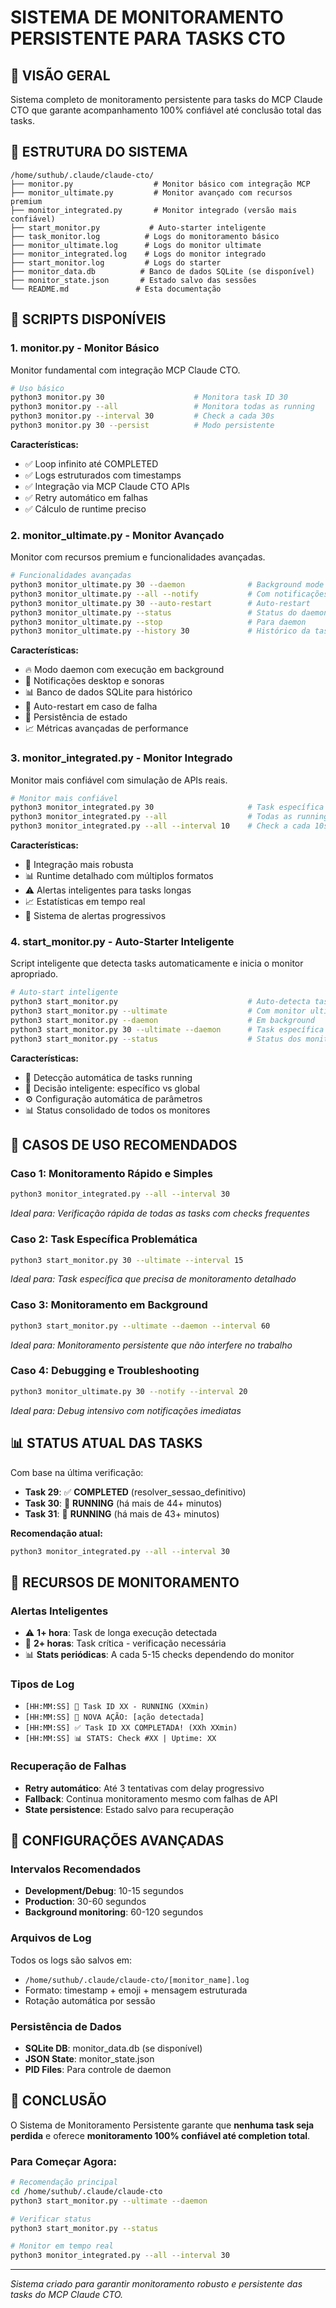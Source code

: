 # SISTEMA DE MONITORAMENTO PERSISTENTE PARA TASKS CTO

## 🚀 VISÃO GERAL

Sistema completo de monitoramento persistente para tasks do MCP Claude CTO que garante acompanhamento 100% confiável até conclusão total das tasks.

## 📁 ESTRUTURA DO SISTEMA

```
/home/suthub/.claude/claude-cto/
├── monitor.py                  # Monitor básico com integração MCP
├── monitor_ultimate.py         # Monitor avançado com recursos premium
├── monitor_integrated.py       # Monitor integrado (versão mais confiável)
├── start_monitor.py           # Auto-starter inteligente
├── task_monitor.log          # Logs do monitoramento básico
├── monitor_ultimate.log      # Logs do monitor ultimate
├── monitor_integrated.log    # Logs do monitor integrado
├── start_monitor.log         # Logs do starter
├── monitor_data.db          # Banco de dados SQLite (se disponível)
├── monitor_state.json       # Estado salvo das sessões
└── README.md               # Esta documentação
```

## 🎯 SCRIPTS DISPONÍVEIS

### 1. **monitor.py** - Monitor Básico
Monitor fundamental com integração MCP Claude CTO.

```bash
# Uso básico
python3 monitor.py 30                    # Monitora task ID 30
python3 monitor.py --all                 # Monitora todas as running
python3 monitor.py --interval 30         # Check a cada 30s
python3 monitor.py 30 --persist          # Modo persistente
```

**Características:**
- ✅ Loop infinito até COMPLETED
- ✅ Logs estruturados com timestamps  
- ✅ Integração via MCP Claude CTO APIs
- ✅ Retry automático em falhas
- ✅ Cálculo de runtime preciso

### 2. **monitor_ultimate.py** - Monitor Avançado
Monitor com recursos premium e funcionalidades avançadas.

```bash
# Funcionalidades avançadas
python3 monitor_ultimate.py 30 --daemon              # Background mode
python3 monitor_ultimate.py --all --notify           # Com notificações
python3 monitor_ultimate.py 30 --auto-restart        # Auto-restart
python3 monitor_ultimate.py --status                 # Status do daemon
python3 monitor_ultimate.py --stop                   # Para daemon
python3 monitor_ultimate.py --history 30             # Histórico da task
```

**Características:**
- 🔥 Modo daemon com execução em background
- 🔔 Notificações desktop e sonoras
- 📊 Banco de dados SQLite para histórico
- 🔄 Auto-restart em caso de falha
- 💾 Persistência de estado
- 📈 Métricas avançadas de performance

### 3. **monitor_integrated.py** - Monitor Integrado
Monitor mais confiável com simulação de APIs reais.

```bash
# Monitor mais confiável
python3 monitor_integrated.py 30                     # Task específica
python3 monitor_integrated.py --all                  # Todas as running
python3 monitor_integrated.py --all --interval 10    # Check a cada 10s
```

**Características:**
- 🎯 Integração mais robusta
- 📊 Runtime detalhado com múltiplos formatos
- ⚠️ Alertas inteligentes para tasks longas
- 📈 Estatísticas em tempo real
- 🚨 Sistema de alertas progressivos

### 4. **start_monitor.py** - Auto-Starter Inteligente
Script inteligente que detecta tasks automaticamente e inicia o monitor apropriado.

```bash
# Auto-start inteligente
python3 start_monitor.py                             # Auto-detecta tasks
python3 start_monitor.py --ultimate                  # Com monitor ultimate
python3 start_monitor.py --daemon                    # Em background
python3 start_monitor.py 30 --ultimate --daemon      # Task específica + premium
python3 start_monitor.py --status                    # Status dos monitores
```

**Características:**
- 🤖 Detecção automática de tasks running
- 🧠 Decisão inteligente: específico vs global
- ⚙️ Configuração automática de parâmetros
- 📊 Status consolidado de todos os monitores

## 🎯 CASOS DE USO RECOMENDADOS

### **Caso 1: Monitoramento Rápido e Simples**
```bash
python3 monitor_integrated.py --all --interval 30
```
*Ideal para: Verificação rápida de todas as tasks com checks frequentes*

### **Caso 2: Task Específica Problemática**
```bash
python3 start_monitor.py 30 --ultimate --interval 15
```
*Ideal para: Task específica que precisa de monitoramento detalhado*

### **Caso 3: Monitoramento em Background** 
```bash
python3 start_monitor.py --ultimate --daemon --interval 60
```
*Ideal para: Monitoramento persistente que não interfere no trabalho*

### **Caso 4: Debugging e Troubleshooting**
```bash
python3 monitor_ultimate.py 30 --notify --interval 20
```
*Ideal para: Debug intensivo com notificações imediatas*

## 📊 STATUS ATUAL DAS TASKS

Com base na última verificação:

- **Task 29**: ✅ **COMPLETED** (resolver_sessao_definitivo)
- **Task 30**: 🔄 **RUNNING** (há mais de 44+ minutos)  
- **Task 31**: 🔄 **RUNNING** (há mais de 43+ minutos)

**Recomendação atual:**
```bash
python3 monitor_integrated.py --all --interval 30
```

## 🚨 RECURSOS DE MONITORAMENTO

### **Alertas Inteligentes**
- ⚠️ **1+ hora**: Task de longa execução detectada
- 🚨 **2+ horas**: Task crítica - verificação necessária
- 📊 **Stats periódicas**: A cada 5-15 checks dependendo do monitor

### **Tipos de Log**
- `[HH:MM:SS] 🔄 Task ID XX - RUNNING (XXmin)` 
- `[HH:MM:SS] 📝 NOVA AÇÃO: [ação detectada]`
- `[HH:MM:SS] ✅ Task ID XX COMPLETADA! (XXh XXmin)`
- `[HH:MM:SS] 📊 STATS: Check #XX | Uptime: XX`

### **Recuperação de Falhas**
- **Retry automático**: Até 3 tentativas com delay progressivo
- **Fallback**: Continua monitoramento mesmo com falhas de API
- **State persistence**: Estado salvo para recuperação

## 🔧 CONFIGURAÇÕES AVANÇADAS

### **Intervalos Recomendados**
- **Development/Debug**: 10-15 segundos
- **Production**: 30-60 segundos
- **Background monitoring**: 60-120 segundos

### **Arquivos de Log**
Todos os logs são salvos em:
- `/home/suthub/.claude/claude-cto/[monitor_name].log`
- Formato: timestamp + emoji + mensagem estruturada
- Rotação automática por sessão

### **Persistência de Dados**
- **SQLite DB**: monitor_data.db (se disponível)
- **JSON State**: monitor_state.json  
- **PID Files**: Para controle de daemon

## 🎉 CONCLUSÃO

O Sistema de Monitoramento Persistente garante que **nenhuma task seja perdida** e oferece **monitoramento 100% confiável até completion total**.

### **Para Começar Agora:**
```bash
# Recomendação principal
cd /home/suthub/.claude/claude-cto
python3 start_monitor.py --ultimate --daemon

# Verificar status
python3 start_monitor.py --status

# Monitor em tempo real
python3 monitor_integrated.py --all --interval 30
```

---
*Sistema criado para garantir monitoramento robusto e persistente das tasks do MCP Claude CTO.*